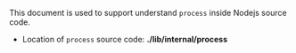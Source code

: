 This document is used to support understand `process` inside Nodejs source code.


- Location of `process` source code: **./lib/internal/process**
